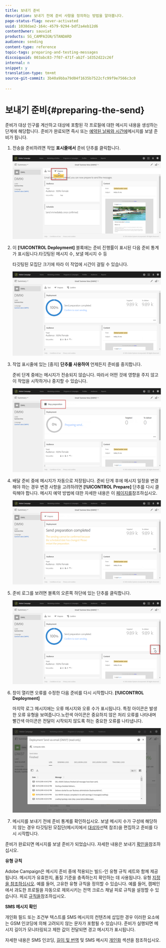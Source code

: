 ```yaml
---
title: 보내기 준비
description: 보내기 전에 준비 사항을 정의하는 방법을 알아봅니다.
page-status-flag: never-activated
uuid: 1038dae2-164c-4579-9294-bdf2a4eb12d6
contentOwner: sauviat
products: SG_CAMPAIGN/STANDARD
audience: sending
content-type: reference
topic-tags: preparing-and-testing-messages
discoiquuid: 003abc83-7f07-471f-ab2f-1d352d22c26f
internal: n
snippet: y
translation-type: tm+mt
source-git-commit: 3b40a9bba79d04f1635b7522cfc99f9e7566c3c0

---
```



# 보내기 준비{#preparing-the-send}

준비가 대상 인구를 계산하고 대상에 포함된 각 프로필에 대한 메시지 내용을 생성하는 단계에 해당합니다. 준비가 완료되면 즉시 또는 [예약된 날짜와 시간에](../../sending/using/about-scheduling-messages.md)메시지를 보낼 준비가 됩니다.

1. 전송을 준비하려면 작업 **표시줄에서** 준비 단추를 클릭합니다.

   ![](assets/preparing_delivery_2.png)

1. 이 **[!UICONTROL Deployment]** 블록에는 준비 진행률이 표시된 다음 준비 통계가 표시됩니다.타깃팅된 메시지 수, 보낼 메시지 수 등

   타깃팅된 모집단 크기에 따라 이 작업에 시간이 걸릴 수 있습니다.

   ![](assets/preparing_delivery.png)

1. 작업 표시줄에 있는 [중지] **단추를 사용하여** 언제든지 준비를 중지합니다.

   준비 단계 중에는 메시지가 전송되지 않습니다. 따라서 어떤 것에 영향을 주지 않고 이 작업을 시작하거나 중지할 수 있습니다.

   ![](assets/preparing_delivery_6.png)

1. 배달 준비 중에 메시지가 자동으로 저장됩니다. 준비 단계 후에 메시지 일정을 변경해야 하는 경우 변경 사항을 고려하려면 **[!UICONTROL Prepare]** 단추를 다시 클릭해야 합니다. 메시지 예약 방법에 대한 자세한 내용은 이 [페이지를](../../sending/using/about-scheduling-messages.md)참조하십시오.

   ![](assets/preparing_delivery_5.png)

1. 준비 로그를 보려면 블록의 오른쪽 하단에 있는 단추를 클릭합니다.

   ![](assets/preparing_delivery_4.png)

1. 창이 열리면 오류를 수정한 다음 준비를 다시 시작합니다. **[!UICONTROL Deployment]**

   마지막 로그 메시지에는 오류 메시지와 오류 수가 표시됩니다. 특정 아이콘은 발생한 오류 유형을 보여줍니다.노란색 아이콘은 중요하지 않은 처리 오류를 나타내며 빨간색 아이콘은 전달이 시작되지 않도록 하는 중요한 오류를 나타냅니다.

   ![](assets/preparing_delivery_3.png)

1. 메시지를 보내기 전에 준비 통계를 확인하십시오. 보낼 메시지 수가 구성에 해당하지 않는 경우 타깃팅된 모집단(메시지에서 [대상자](../../audiences/using/selecting-an-audience-in-a-message.md)선택 참조)을 편집하고 준비를 다시 시작합니다.

준비가 완료되면 메시지를 보낼 준비가 되었습니다. 자세한 내용은 보내기 [확인을](../../sending/using/confirming-the-send.md)참조하십시오.

**유형 규칙**

Adobe Campaign은 메시지 준비 중에 적용되는 빌드-인 유형 규칙 세트와 함께 제공됩니다. 메시지가 유효한지, 품질 기준을 충족하는지 확인하는 데 사용됩니다. 유형 [지정을 참조하십시오](../../sending/using/about-typology-rules.md). 예를 들어, 고유한 유형 규칙을 정의할 수 있습니다. 예를 들어, 캠페인에서 과도한 프로필을 자동으로 제외시키는 전역 크로스 채널 피로 규칙을 설정할 수 있습니다. 피로 [규칙을](../../sending/using/fatigue-rules.md)참조하십시오.

**SMS 메시지 확인**

개인화 필드 또는 조건부 텍스트를 SMS 메시지의 컨텐츠에 삽입한 경우 이러한 요소에는 GSM 인코딩에 의해 고려되지 않는 문자가 포함될 수 있습니다. 준비가 실행되면 메시지 길이가 모니터링되고 제한 값이 전달되면 경고 메시지가 표시됩니다.

자세한 내용은 SMS 인코딩, [길이 및 번역](../../administration/using/configuring-sms-channel.md#sms-encoding--length-and-transliteration) 및 SMS 메시지 [개인화](../../channels/using/personalizing-sms-messages.md) 섹션을 참조하십시오.
